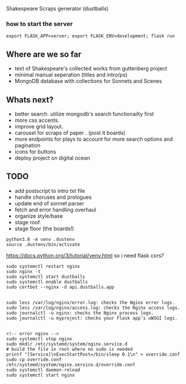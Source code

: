 Shakespeare Scraps generator
(dustballs)

### how to start the server

`export FLASK_APP=server;
export FLASK_ENV=development;
flask run`


## Where are we so far
- text of Shakespeare's collected works from guttenberg project
- minimal manual seperation (titles and intro/ps)
- MongoDB database with collections for Sonnets and Scenes


## Whats next?
- better search. utilize mongodb's search functionailty first
- more css accents. 
- improve grid layout.
- carousel for scraps of paper . (post it boards)
- more endpoints for plays to account for more search options and pagination
- icons for buttons
- deploy project on digital ocean


## TODO
- add postscript to intro txt file
- handle choruses and prologues
- update end of sonnet parser
- fetch and error handling overhaul
- organize style/base
- stage roof. 
- stage floor (the boards!)


```
python3.8 -m venv .dustenv 
source .dustenv/bin/activate
```

https://docs.python.org/3/tutorial/venv.html
so i need flask cors?

```
sudo systemctl restart nginx
sudo nginx -t
sudo systemctl start dustballs
sudo systemctl enable dustballs
sudo certbot --nginx -d api.dustballs.app


sudo less /var/log/nginx/error.log: checks the Nginx error logs.
sudo less /var/log/nginx/access.log: checks the Nginx access logs.
sudo journalctl -u nginx: checks the Nginx process logs.
sudo journalctl -u myproject: checks your Flask app’s uWSGI logs.


<!-- error nginx -->
sudo systemctl stop nginx
sudo mkdir /etc/systemd/system/nginx.service.d
# build the file in root where no sudo is needed
printf "[Service]\nExecStartPost=/bin/sleep 0.1\n" > override.conf
sudo cp override.conf /etc/systemd/system/nginx.service.d/override.conf
sudo systemctl daemon-reload
sudo systemctl start nginx

```


 <!-- pymongo.errors.ServerSelectionTimeoutError: -->
